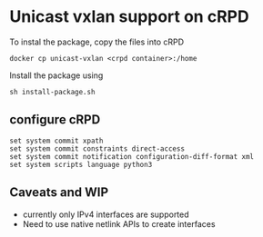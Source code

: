 # Unicast vxlan support on cRPD

To instal the package, copy the files into cRPD

```
docker cp unicast-vxlan <crpd container>:/home
```
Install the package using

```
sh install-package.sh
```

## configure cRPD 
```
set system commit xpath
set system commit constraints direct-access
set system commit notification configuration-diff-format xml
set system scripts language python3
```

## Caveats and WIP
- currently only IPv4 interfaces are supported
- Need to use native netlink APIs to create interfaces 
